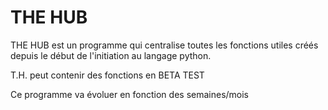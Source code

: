 # THE HUB

THE HUB est un programme qui centralise toutes les fonctions 
utiles créés depuis le début de l'initiation au langage python.

T.H. peut contenir des fonctions en BETA TEST

Ce programme va évoluer en fonction des semaines/mois
